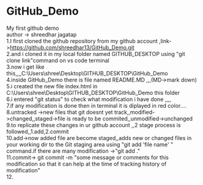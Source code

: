 # GitHub_Demo
My first github demo
<br>
author -> shreedhar jagatap
<br>
1.I first cloned the github repository from my github account ,link->https://github.com/shreedhar13/GitHub_Demo.git<br>
2.and i cloned it in my local folder named GITHUB_DESKTOP using "git clone link"command on vs code terminal<br>
3.now i get like this,,,,C:\Users\shree\Desktop\GITHUB_DESKTOP\GitHub_Demo<br>
4.inside GitHub_Demo there is file named README.MD ,,,(MD->mark down)<br>
5.i created the new file index.html in C:\Users\shree\Desktop\GITHUB_DESKTOP\GitHub_Demo this folder<br>
6.i entered "git status" to check what modification i have done ,,,,<br>
7.if any modification is done then in terminal it is diplayed in red color....<br>
8.untracked ->new files that git doesnt yet track,,modified->changed,,staged->file is ready to be commited,,unmodified->unchanged<br>
9.to replicate these changes in ur github account ,,2 stage process is followed,,1.add,2.commit<br>
10.add->now added file are become staged,,adds new or changed files in your working dir to the Git staging area using "git add 'file name' " command.if there are many modification ->"git add ."<br>
11.commit-> git commit -m "some message or comments for this modification so that it can help at the time of tracking history of modification"<br>
12.